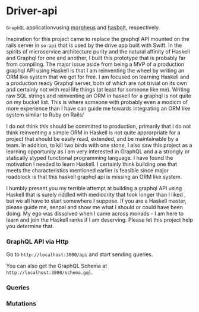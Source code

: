 Driver-api
========

`GraphQL` applicationvusing [morpheus](https://morpheusgraphql.com/) and [hasbolt](https://hackage.haskell.org/package/hasbolt), respectively.

Inspiration for this project came to replace the graphql API mounted on the rails server in `so-api` that is used by the drive app built with Swift.
In the spirits of microservice architecture purity and the natural affinity of Haskell and Graphql for one and another, I built this prototype that 
is probably far from compiling. The major issue aside from being a MVP of a production graphql API using Haskell
is that I am reinventing the wheel by writing an ORM like system that we got for free. I am focused on learning Haskell and a production ready Graphql
server, both of which are not trivial on its own and certainly not with real life things (at least for someone like me). Writing raw SQL strings and
reinventing an ORM in haskell for a graphql is not quite on my bucket list. This is where someone with probably even a modicm of more experience 
than I have can guide me towards integrating an ORM like system similar to Ruby on Rails/

I do not think this should be committed to production, primarily that I do not think reinventing a simple ORM in Haskell is not quite
approrpriate for a project that should be easily read, extended, and be maintainable by a team. In addition, to kill two birds with one stone, 
I also saw this project as a learning opportunity as I am very interested in GraphQL and a a strongly or statically styped functional programming
language. I have found the motivation I needed to learn Haskell. I certainly think building one that meets the characteristics mentioned earlier 
is feasible since major roadblock is that this haskell graphql api is missing an ORM like system.

I humbly present you my terrible attempt at building a graphql API using Haskell that is surely riddled with mediocrity that took longer than I liked , 
but we all have to start somewhere I suppose. If you are a Haskell master, please guide me, senpai and show me what I should or 
could have been doing. My ego was dissolved when I came across monads - I am here to learn and join the Haskell ranks if I am deserving. Please let this project
help you determine that.

### GraphQL API via Http

Go to `http://localhost:3000/api` and start sending queries. 

You can also get the GraphQL Schema at `http://localhost:3000/schema.gql`.

### Queries

### Mutations

